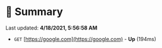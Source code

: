 # 📖 Summary
Last updated: **4/18/2021, 5:56:58 AM**

- `GET` [https://google.com](https://google.com) - **Up** (194ms)
